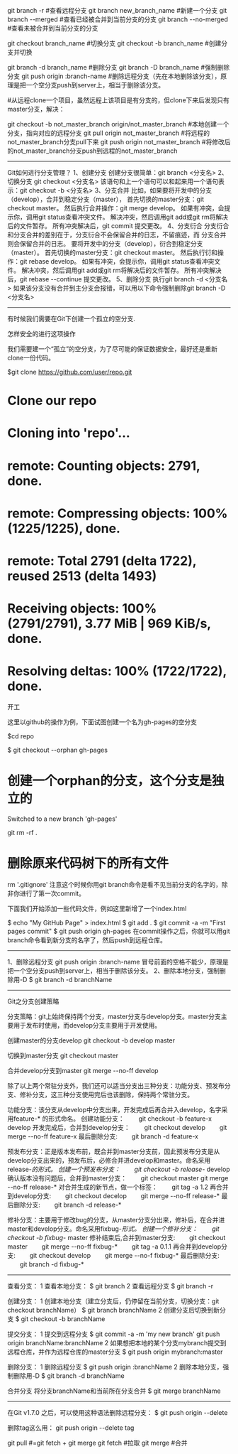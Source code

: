 git branch -r #查看远程分支
git branch new_branch_name #新建一个分支
git branch --merged #查看已经被合并到当前分支的分支
git branch --no-merged #查看未被合并到当前分支的分支

git checkout branch_name #切换分支
git checkout -b branch_name #创建分支并切换

git branch -d branch_name #删除分支
git branch -D branch_name #强制删除分支
git push origin :branch-name #删除远程分支（先在本地删除该分支），原理是把一个空分支push到server上，相当于删除该分支。

#从远程clone一个项目，虽然远程上该项目是有分支的，但clone下来后发现只有master分支，解决：

git checkout -b not_master_branch  origin/not_master_branch #本地创建一个分支，指向对应的远程分支
git pull origin not_master_branch #将远程的not_master_branch分支pull下来
git push origin not_master_branch #将修改后的not_master_branch分支push到远程的not_master_branch

-----

Git如何进行分支管理？
     1、创建分支
     创建分支很简单：git branch <分支名>
     2、切换分支
     git checkout <分支名>
     该语句和上一个语句可以和起来用一个语句表示：git checkout -b <分支名>
     3、分支合并
     比如，如果要将开发中的分支（develop），合并到稳定分支（master），
     首先切换的master分支：git checkout master。
     然后执行合并操作：git merge develop。
     如果有冲突，会提示你，调用git status查看冲突文件。
     解决冲突，然后调用git add或git rm将解决后的文件暂存。
     所有冲突解决后，git commit 提交更改。
     4、分支衍合
     分支衍合和分支合并的差别在于，分支衍合不会保留合并的日志，不留痕迹，而 分支合并则会保留合并的日志。
     要将开发中的分支（develop），衍合到稳定分支（master）。
     首先切换的master分支：git checkout master。
     然后执行衍和操作：git rebase develop。
     如果有冲突，会提示你，调用git status查看冲突文件。
     解决冲突，然后调用git add或git rm将解决后的文件暂存。
     所有冲突解决后，git rebase --continue 提交更改。
     5、删除分支
     执行git branch -d <分支名>
     如果该分支没有合并到主分支会报错，可以用以下命令强制删除git branch -D <分支名>


--------------

有时候我们需要在Git下创建一个孤立的空分支.

怎样安全的进行这项操作

我们需要建一个“孤立”的空分支，为了尽可能的保证数据安全，最好还是重新clone一份代码。

$git clone https://github.com/user/repo.git
# Clone our repo

# Cloning into 'repo'...
# remote: Counting objects: 2791, done.
# remote: Compressing objects: 100% (1225/1225), done.
# remote: Total 2791 (delta 1722), reused 2513 (delta 1493)
# Receiving objects: 100% (2791/2791), 3.77 MiB | 969 KiB/s, done.
# Resolving deltas: 100% (1722/1722), done.

开工

这里以github的操作为例，下面试图创建一个名为gh-pages的空分支

$cd repo

$ git checkout --orphan gh-pages
# 创建一个orphan的分支，这个分支是独立的
Switched to a new branch 'gh-pages'

git rm -rf .
# 删除原来代码树下的所有文件
rm '.gitignore'
注意这个时候你用git branch命令是看不见当前分支的名字的，除非你进行了第一次commit。

下面我们开始添加一些代码文件，例如这里新增了一个index.html

$ echo \"My GitHub Page\" > index.html
$ git add .
$ git commit -a -m \"First pages commit\"
$ git push origin gh-pages
在commit操作之后，你就可以用git branch命令看到新分支的名字了，然后push到远程仓库。


------------------


1、删除远程分支
git push origin :branch-name
冒号前面的空格不能少，原理是把一个空分支push到server上，相当于删除该分支。
2、删除本地分支，强制删除用-D
$ git branch -d branchName


-------------

Git之分支创建策略

分支策略：git上始终保持两个分支，master分支与develop分支。master分支主要用于发布时使用，而develop分支主要用于开发使用。

创建master的分支develop
git checkout -b develop master

切换到master分支
git checkout master

合并develop分支到master
git merge --no-ff develop


除了以上两个常驻分支外，我们还可以适当分支出三种分支：功能分支、预发布分支、修补分支，这三种分支使用完后也该删除，保持两个常驻分支。

功能分支：该分支从develop中分支出来，开发完成后再合并入develop，名字采用feature-* 的形式命名。
创建功能分支：
　　git checkout -b feature-x develop
开发完成后，合并到develop分支：
　　git checkout develop
　　git merge --no-ff feature-x
最后删除分支:
　　git branch -d feature-x


预发布分支：正是版本发布前，既合并到master分支前，因此预发布分支是从develop分支出来的，预发布后，必修合并进develop和master。命名采用release-*的形式。
创建一个预发布分支：
　　git checkout -b release-* develop
确认版本没有问题后，合并到master分支：
　　git checkout master
      git merge --no-ff release-*
对合并生成的新节点，做一个标签：
　　git tag -a 1.2
再合并到develop分支:
　　git checkout decelop
　　git merge --no-ff release-*
最后删除分支:
　　git branch -d release-*



修补分支：主要用于修改bug的分支，从master分支分出来，修补后，在合并进master和develop分支。命名采用fixbug-*形式。
创建一个修补分支：
　　git checkout -b fixbug-* master
修补结束后,合并到master分支:
　　git checkout master
　　git merge --no-ff fixbug-*
　　git tag -a 0.1.1
再合并到develop分支:
　　git checkout develop
　　git merge --no-f fixbug-*
最后删除分支:
　　git branch -d fixbug-*

-------------------


查看分支：
1 查看本地分支：
$ git branch
2 查看远程分支
$ git branch -r


创建分支：
1 创建本地分支（建立分支后，仍停留在当前分支，切换分支：git checkout branchName）
$ git branch branchName
2 创建分支后切换到新分支
$ git checkout -b branchName

提交分支：
1 提交到远程分支
$ git commit -a -m 'my new branch'
git push origin branchName:branchName
2 如果想把本地的某个分支mybranch提交到远程仓库，并作为远程仓库的master分支
$ git push origin mybranch:master

删除分支：
1 删除远程分支
$ git push origin :branchName
2 删除本地分支，强制删除用-D
$ git branch -d branchName

合并分支
将分支branchName和当前所在分支合并
$ git merge branchName


-------------------

在Git v1.7.0 之后，可以使用这种语法删除远程分支：
$ git push origin --delete <branchName>

删除tag这么用：
git push origin --delete tag <tagname>


git pull #=git fetch + git merge
git fetch #拉取
git merge #合并
